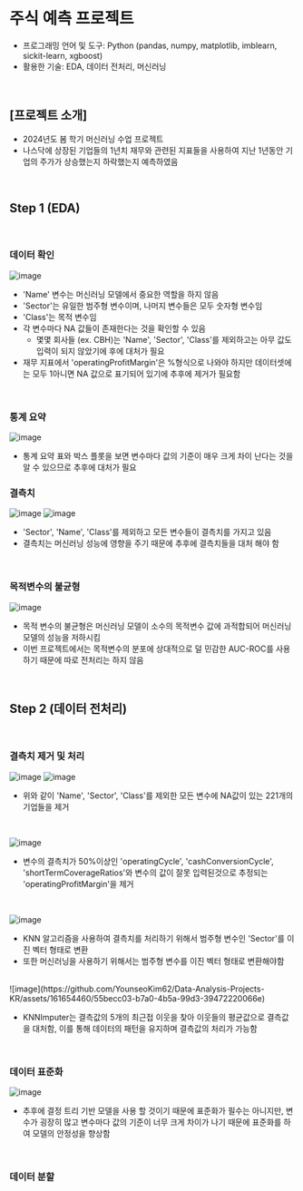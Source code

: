 # 주식 예측 프로젝트
* 프로그래밍 언어 및 도구: Python (pandas, numpy, matplotlib, imblearn, sickit-learn, xgboost)
* 활용한 기술: EDA, 데이터 전처리, 머신러닝 

<br/>

## [프로젝트 소개]
* 2024년도 봄 학기 머신러닝 수업 프로젝트
* 나스닥에 상장된 기업들의 1년치 재무와 관련된 지표들을 사용하여 지난 1년동안 기업의 주가가 상승했는지 하락했는지 예측하였음

<br/>

## Step 1 (EDA)

<br/>

### 데이터 확인
![image](https://github.com/YounseoKim62/Data-Analysis-Projects-KR/assets/161654460/68b44d07-3e9a-420d-81fa-4381f7d4ec93)

* 'Name' 변수는 머신러닝 모델에서 중요한 역할을 하지 않음
* 'Sector'는 유일한 범주형 변수이며, 나머지 변수들은 모두 숫자형 변수임
* 'Class'는 목적 변수임
* 각 변수마다 NA 값들이 존재한다는 것을 확인할 수 있음
  * 몇몇 회사들 (ex. CBH)는 'Name', 'Sector', 'Class'를 제외하고는 아무 값도 입력이 되지 않았기에 후에 대처가 필요
* 재무 지표에서 'operatingProfitMargin'은 %형식으로 나와야 하지만 데이터셋에는 모두 1아니면 NA 값으로 표기되어 있기에 추후에 제거가 필요함

<br/>

### 통계 요약
![image](https://github.com/YounseoKim62/Data-Analysis-Projects-KR/assets/161654460/db206e4b-8723-4b6f-a7b1-ddae62337c4f)

* 통계 요약 표와 박스 플롯을 보면 변수마다 값의 기준이 매우 크게 차이 난다는 것을 알 수 있으므로 추후에 대처가 필요

### 결측치
![image](https://github.com/YounseoKim62/Data-Analysis-Projects-KR/assets/161654460/a65cf719-490b-4cac-9156-f1c470eef5cd)
![image](https://github.com/YounseoKim62/Data-Analysis-Projects-KR/assets/161654460/13f15b3d-d5cf-4e36-b4b0-c1e2545e4f8f)

* 'Sector', 'Name', 'Class'를 제외하고 모든 변수들이 결측치를 가지고 있음
* 결측치는 머신러닝 성능에 영향을 주기 때문에 추후에 결측치들을 대처 해야 함

<br/>

### 목적변수의 불균형
![image](https://github.com/YounseoKim62/Data-Analysis-Projects-KR/assets/161654460/f8be6cdd-1cc2-4419-bbe6-34b0c43dc703)

* 목적 변수의 불균형은 머신러닝 모델이 소수의 목적변수 값에 과적합되어 머신러닝 모델의 성능을 저하시킴
* 이번 프로젝트에서는 목적변수의 분포에 상대적으로 덜 민감한 AUC-ROC를 사용하기 때문에 따로 전처리는 하지 않음

<br/>

## Step 2 (데이터 전처리)

<br/>

### 결측치 제거 및 처리
![image](https://github.com/YounseoKim62/Data-Analysis-Projects-KR/assets/161654460/83a39fcb-fa34-427f-9fc2-b3f7834d5055)
![image](https://github.com/YounseoKim62/Data-Analysis-Projects-KR/assets/161654460/00b1ea7f-bb33-4c6c-9ba0-1c35f0fb4bbe)

* 위와 같이 'Name', 'Sector', 'Class'를 제외한 모든 변수에 NA값이 있는 221개의 기업들을 제거

<br/>

![image](https://github.com/YounseoKim62/Data-Analysis-Projects-KR/assets/161654460/a33622e1-f7b1-4877-a9a2-ddfc838fc374)

* 변수의 결측치가 50%이상인 'operatingCycle', 'cashConversionCycle', 'shortTermCoverageRatios'와 변수의 값이 잘못 입력된것으로 추정되는 'operatingProfitMargin'을 제거

<br/>

![image](https://github.com/YounseoKim62/Data-Analysis-Projects-KR/assets/161654460/793613e2-b023-453c-8cde-e435a5dc379d)

* KNN 알고리즘을 사용하여 결측치를 처리하기 위해서 범주형 변수인 'Sector'를 이진 벡터 형태로 변환
* 또한 머신러닝을 사용하기 위해서는 범주형 변수를 이진 벡터 형태로 변환해야함

<br/>
![image](https://github.com/YounseoKim62/Data-Analysis-Projects-KR/assets/161654460/55becc03-b7a0-4b5a-99d3-39472220066e)

* KNNImputer는 결측값의 5개의 최근접 이웃을 찾아 이웃들의 평균값으로 결측값을 대처함, 이를 통해 데이터의 패턴을 유지하며 결측값의 처리가 가능함

<br/>

### 데이터 표준화
![image](https://github.com/YounseoKim62/Data-Analysis-Projects-KR/assets/161654460/af5f10ff-e88e-4d39-83f7-5dc1d196340a)

* 추후에 결정 트리 기반 모델을 사용 할 것이기 때문에 표준화가 필수는 아니지만, 변수가 굉장히 많고 변수마다 값의 기준이 너무 크게 차이가 나기 때문에 표준화를 하여 모델의 안정성을 향상함 

<br/>

### 데이터 분할

